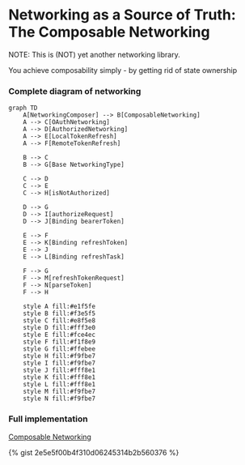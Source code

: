 # Networking as a Source of Truth: The Composable Networking
NOTE: This is (NOT) yet another networking library.

You achieve composability simply - by getting rid of state ownership

### Complete diagram of networking

```mermaid
graph TD
    A[NetworkingComposer] --> B[ComposableNetworking]
    A --> C[OAuthNetworking]
    A --> D[AuthorizedNetworking]
    A --> E[LocalTokenRefresh]
    A --> F[RemoteTokenRefresh]
    
    B --> C
    B --> G[Base NetworkingType]
    
    C --> D
    C --> E
    C --> H[isNotAuthorized]
    
    D --> G
    D --> I[authorizeRequest]
    D --> J[Binding bearerToken]
    
    E --> F
    E --> K[Binding refreshToken]
    E --> J
    E --> L[Binding refreshTask]
    
    F --> G
    F --> M[refreshTokenRequest]
    F --> N[parseToken]
    F --> H
    
    style A fill:#e1f5fe
    style B fill:#f3e5f5
    style C fill:#e8f5e8
    style D fill:#fff3e0
    style E fill:#fce4ec
    style F fill:#f1f8e9
    style G fill:#ffebee
    style H fill:#f9fbe7
    style I fill:#f9fbe7
    style J fill:#fff8e1
    style K fill:#fff8e1
    style L fill:#fff8e1
    style M fill:#f9fbe7
    style N fill:#f9fbe7
```

### Full implementation

<script src="https://gist.github.com/sisoje/2e5e5f00b4f310d06245314b2b560376.js"></script>

[Composable Networking]([https://gist.github.com/yourusername/your-gist-id](https://gist.github.com/sisoje/2e5e5f00b4f310d06245314b2b560376))

{% gist 2e5e5f00b4f310d06245314b2b560376 %}


